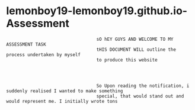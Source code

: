 # lemonboy19-lemonboy19.github.io-Assessment


                                      sO hEY GUYS AND WELCOME TO MY ASSESSMENT TASK
                                      tHIS DOCUMENT WILL outline the process undertaken by myself
                                      to produce this website
                                      
                                      
                                      
                                      
                                      So Upon reading the notification, i suddenly realised I wanted to make something
                                      special, that would stand out and would represent me. I initially wrote tons 
